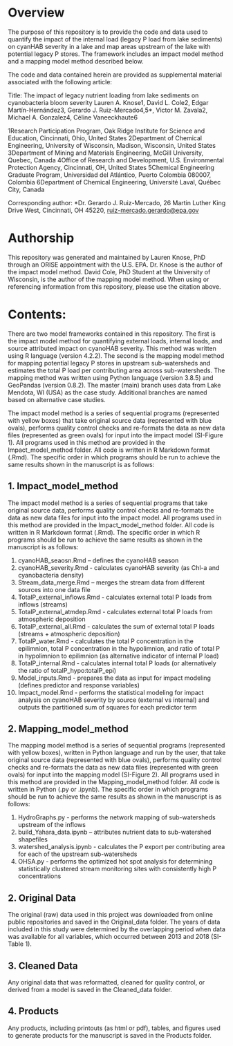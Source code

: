 # Overview
The purpose of this repository is to provide the code and data used to quantify the impact of the internal load (legacy P load from lake sediments) on cyanHAB severity in a lake and map areas upstream of the lake with potential legacy P stores. The framework includes an impact model method and a mapping model method described below. 

The code and data contained herein are provided as supplemental material associated with the following article: 

Title: The impact of legacy nutrient loading from lake sediments on cyanobacteria bloom severity
Lauren A. Knose1, David L. Cole2, Edgar Martín-Hernández3, Gerardo J. Ruiz-Mercado4,5*, Victor M. Zavala2, Michael A. Gonzalez4, Céline Vaneeckhaute6

1Research Participation Program, Oak Ridge Institute for Science and Education, Cincinnati, Ohio, United States
2Department of Chemical Engineering, University of Wisconsin, Madison, Wisconsin, United States
3Department of Mining and Materials Engineering, McGill University, Quebec, Canada
4Office of Research and Development, U.S. Environmental Protection Agency, Cincinnati, OH, United States 
5Chemical Engineering Graduate Program, Universidad del Atlántico, Puerto Colombia 080007, Colombia
6Department of Chemical Engineering, Université Laval, Québec City, Canada

Corresponding author: *Dr. Gerardo J. Ruiz-Mercado, 26 Martin Luther King Drive West, Cincinnati, OH 45220, ruiz-mercado.gerardo@epa.gov 

# Authorship
This repository was generated and maintained by Lauren Knose, PhD through an ORISE appointment with the U.S. EPA. Dr. Knose is the author of the impact model method. David Cole, PhD Student at the University of Wisconsin, is the author of the mapping model method. When using or referencing information from this repository, please use the citation above.

# Contents:
There are two model frameworks contained in this repository. The first is the impact model method for quantifying external loads, internal loads, and source attributed impact on cyanoHAB severity. This method was written using R language (version 4.2.2). The second is the mapping model method for mapping potential legacy P stores in upstream sub-watersheds and estimates the total P load per contributing area across sub-watersheds. The mapping method was written using Python language (version 3.8.5) and GeoPandas (version 0.8.2). The master (main) branch uses data from Lake Mendota, WI (USA) as the case study. Additional branches are named based on alternative case studies.

The impact model method is a series of sequential programs (represented with yellow boxes) that take original source data (represented with blue ovals), performs quality control checks and re-formats the data as new data files (represented as green ovals) for input into the impact model (SI-Figure 1). All programs used in this method are provided in the Impact_model_method folder. All code is written in R Markdown format (.Rmd). The specific order in which programs should be run to achieve the same results shown in the manuscript is as follows:

## 1. Impact_model_method
The impact model method is a series of sequential programs that take original source data, performs quality control checks and re-formats the data as new data files for input into the impact model. All programs used in this method are provided in the Impact_model_method folder. All code is written in R Markdown format (.Rmd). The specific order in which R programs should be run to achieve the same results as shown in the manuscript is as follows:
  1. cyanoHAB_seaosn.Rmd – defines the cyanoHAB season
  2. cyanoHAB_severity.Rmd - calculates cyanoHAB severity (as Chl-a and cyanobacteria density)
  3. Stream_data_merge.Rmd – merges the stream data from different sources into one data file
  4. TotalP_external_inflows.Rmd - calculates external total P loads from inflows (streams)
  5. TotalP_external_atmdep.Rmd - calculates external total P loads from atmospheric deposition
  6. TotalP_external_all.Rmd - calculates the sum of external total P loads (streams + atmospheric deposition)
  7. TotalP_water.Rmd - calculates the total P concentration in the epilimnion, total P concentration in the hypolimnion, and ratio of total P in hypolimnion to epilimnion (as alternative indicator of internal P load)
  8. TotalP_internal.Rmd - calculates internal total P loads (or alternatively the ratio of totalP_hypo:totalP_epi)
  9. Model_inputs.Rmd - prepares the data as input for impact modeling (defines predictor and response variables)
  10. Impact_model.Rmd - performs the statistical modeling for impact analysis on cyanoHAB severity by source (external vs internal) and outputs the partitioned sum of squares for each predictor term 

## 2. Mapping_model_method
The mapping model method is a series of sequential programs (represented with yellow boxes), written in Python language and run by the user, that take original source data (represented with blue ovals), performs quality control checks and re-formats the data as new data files (represented with green ovals) for input into the mapping model (SI-Figure 2). All programs used in this method are provided in the Mapping_model_method folder. All code is written in Python (.py or .ipynb). The specific order in which programs should be run to achieve the same results as shown in the manuscript is as follows:
  1. HydroGraphs.py - performs the network mapping of sub-watersheds upstream of the inflows
  2. build_Yahara_data.ipynb – attributes nutrient data to sub-watershed shapefiles
  3. watershed_analysis.ipynb - calculates the P export per contributing area for each of the upstream sub-watersheds
  4. OHSA.py - performs the optimized hot spot analysis for determining statistically clustered stream monitoring sites with consistently high P concentrations

## 2. Original Data 
The original (raw) data used in this project was downloaded from online public repositories and saved in the Original_data folder. The years of data included in this study were determined by the overlapping period when data was available for all variables, which occurred between 2013 and 2018 (SI-Table 1).  

## 3. Cleaned Data
Any original data that was reformatted, cleaned for quality control, or derived from a model is saved in the Cleaned_data folder. 

## 4. Products 
Any products, including printouts (as html or pdf), tables, and figures used to generate products for the manuscript is saved in the Products folder.

